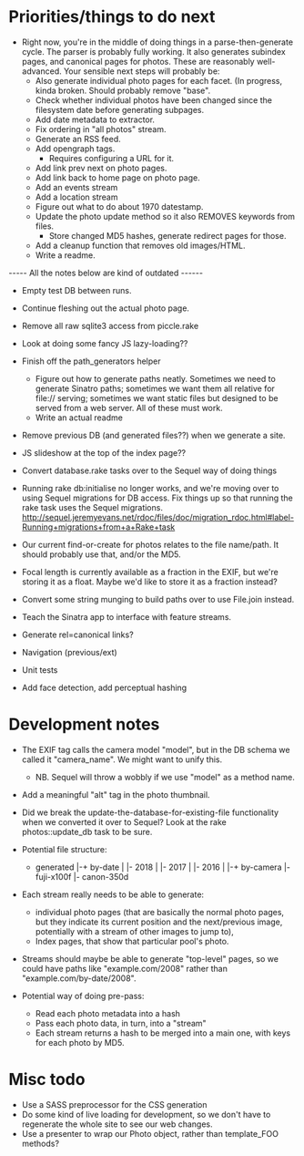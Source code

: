 # Priorities/things to do next 
- Right now, you're in the middle of doing things in a parse-then-generate cycle. The parser is probably fully working. 
  It also generates subindex pages, and canonical pages for photos. These are reasonably well-advanced.
  Your sensible next steps will probably be: 
  - Also generate individual photo pages for each facet. (In progress, kinda broken. Should probably remove "base". 
  - Check whether individual photos have been changed since the filesystem date before generating subpages.
  - Add date metadata to extractor.
  - Fix ordering in "all photos" stream.
  - Generate an RSS feed.
  - Add opengraph tags.
    - Requires configuring a URL for it.
  - Add link prev next on photo pages.
  - Add link back to home page on photo page.
  - Add an events stream
  - Add a location stream
  - Figure out what to do about 1970 datestamp.
  - Update the photo update method so it also REMOVES keywords from files.
    - Store changed MD5 hashes, generate redirect pages for those.
  - Add a cleanup function that removes old images/HTML.
  - Write a readme.


----- All the notes below are kind of outdated ------

- Empty test DB between runs. 

- Continue fleshing out the actual photo page.
- Remove all raw sqlite3 access from piccle.rake
- Look at doing some fancy JS lazy-loading??
- Finish off the path_generators helper
  - Figure out how to generate paths neatly. Sometimes we need to generate Sinatro paths; sometimes we want them all relative for file:// serving; sometimes we want static files but designed to be served from a web server. 
    All of these must work. 
  - Write an actual readme

- Remove previous DB (and generated files??) when we generate a site.

- JS slideshow at the top of the index page??
- Convert database.rake tasks over to the Sequel way of doing things
- Running rake db:initialise no longer works, and we're moving over to using Sequel migrations for DB access. Fix things up so that running the rake task uses the Sequel migrations. http://sequel.jeremyevans.net/rdoc/files/doc/migration_rdoc.html#label-Running+migrations+from+a+Rake+task
- Our current find-or-create for photos relates to the file name/path. It should probably use that, and/or the MD5. 
- Focal length is currently available as a fraction in the EXIF, but we're storing it as a float. Maybe we'd like to store it as a fraction instead?
- Convert some string munging to build paths over to use File.join instead.
- Teach the Sinatra app to interface with feature streams.
- Generate rel=canonical links?
- Navigation (previous/ext)
- Unit tests
- Add face detection, add perceptual hashing


# Development notes

- The EXIF tag calls the camera model "model", but in the DB schema we called it "camera_name". We might want to unify this.
  - NB. Sequel will throw a wobbly if we use "model" as a method name.
- Add a meaningful "alt" tag in the photo thumbnail.
- Did we break the update-the-database-for-existing-file functionality when we converted it over to Sequel? Look at the rake photos::update_db task to be sure.

- Potential file structure: 

  + generated
  |-+ by-date
  | |- 2018
  | |- 2017
  | |- 2016
  |
  |-+ by-camera
    |- fuji-x100f
    |- canon-350d

- Each stream really needs to be able to generate:
  - individual photo pages (that are basically the normal photo pages, but they indicate its current position and the next/previous image, potentially with a stream of other images to jump to), 
  - Index pages, that show that particular pool's photo. 
- Streams should maybe be able to generate "top-level" pages, so we could have paths like "example.com/2008" rather than "example.com/by-date/2008".

- Potential way of doing pre-pass: 
  - Read each photo metadata into a hash
  - Pass each photo data, in turn, into a "stream" 
  - Each stream returns a hash to be merged into a main one, with keys for each photo by MD5.

# Misc todo
- Use a SASS preprocessor for the CSS generation
- Do some kind of live loading for development, so we don't have to regenerate the whole site to see our web changes. 
- Use a presenter to wrap our Photo object, rather than template_FOO methods?
